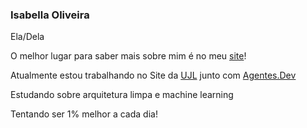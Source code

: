 ### Isabella Oliveira

Ela/Dela

O melhor lugar para saber mais sobre mim é no meu [site](https://isabellaoliveira.dev)!

Atualmente estou trabalhando no Site da [UJL](https://www.instagram.com/ujliberdade/) junto com [Agentes.Dev](https://www.linkedin.com/company/agentesdev/)

Estudando sobre arquitetura limpa e machine learning 

Tentando ser 1% melhor a cada dia!

